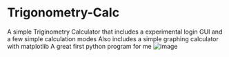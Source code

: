 # Trigonometry-Calc
A simple Triginometry Calculator that includes a experimental login GUI and a few simple calculation modes
Also includes a simple graphing calculator with matplotlib 
A great first python program for me
![image](https://github.com/evanzhu0504/Trigonometry-Calc/assets/63235765/10d1c33b-1cc8-4a46-aada-620994f7b97b)
